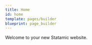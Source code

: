 ```yaml
---
title: Home
id: home
template: pages/builder
blueprint: page_builder
---
```

Welcome to your new Statamic website.
